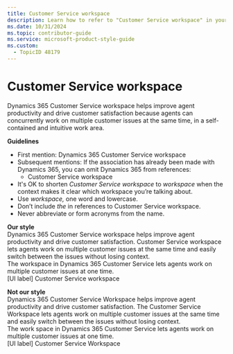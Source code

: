 ```yaml
---
title: Customer Service workspace
description: Learn how to refer to "Customer Service workspace" in your content.
ms.date: 10/31/2024
ms.topic: contributor-guide
ms.service: microsoft-product-style-guide
ms.custom:
  - TopicID 48179
---
```



# Customer Service workspace

Dynamics 365 Customer Service workspace helps improve agent productivity and drive customer satisfaction because agents can concurrently work on multiple customer issues at the same time, in a self-contained and intuitive work area.  

**Guidelines**

- First mention: Dynamics 365 Customer Service workspace
- Subsequent mentions: If the association has already been made with Dynamics 365, you can omit Dynamics 365 from references:
  - Customer Service workspace
- It's OK to shorten *Customer Service workspace* to *workspace* when the context makes it clear which workspace you’re talking about.
- Use *workspace,* one word and lowercase.
- Don’t include *the* in references to Customer Service workspace.
- Never abbreviate or form acronyms from the name.

**Our style**  
Dynamics 365 Customer Service workspace helps improve agent productivity and drive customer satisfaction. Customer Service workspace lets agents work on multiple customer issues at the same time and easily switch between the issues without losing context.  
The workspace in Dynamics 365 Customer Service lets agents work on multiple customer issues at one time.  
[UI label] Customer Service workspace

**Not our style**  
Dynamics 365 Customer Service Workspace helps improve agent productivity and drive customer satisfaction. The Customer Service Workspace lets agents work on multiple customer issues at the same time and easily switch between the issues without losing context.  
The work space in Dynamics 365 Customer Service lets agents work on multiple customer issues at one time.  
[UI label] Customer Service Workspace  

